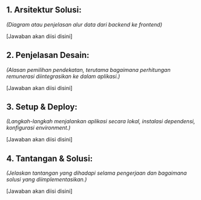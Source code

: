 ## 1. Arsitektur Solusi:

_(Diagram atau penjelasan alur data dari backend ke frontend)_

[Jawaban akan diisi disini]

## 2. Penjelasan Desain:

_(Alasan pemilihan pendekatan, terutama bagaimana perhitungan remunerasi diintegrasikan ke dalam aplikasi.)_

[Jawaban akan diisi disini]

## 3. Setup & Deploy:

_(Langkah-langkah menjalankan aplikasi secara lokal, instalasi dependensi, konfigurasi environment.)_

[Jawaban akan diisi disini]

## 4. Tantangan & Solusi:

_(Jelaskan tantangan yang dihadapi selama pengerjaan dan bagaimana solusi yang diimplementasikan.)_

[Jawaban akan diisi disini]
